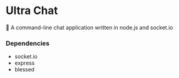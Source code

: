 # Ultra Chat

:speech_balloon: A command-line chat application written in node.js and socket.io

### Dependencies
- socket.io
- express
- blessed

